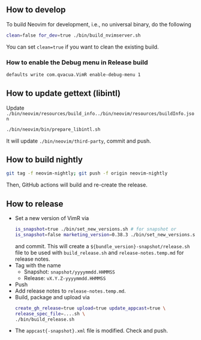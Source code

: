 ## How to develop

To build Neovim for development, i.e., no universal binary, do the following

```bash
clean=false for_dev=true ./bin/build_nvimserver.sh
```

You can set `clean=true` if you want to clean the existing build.

### How to enable the Debug menu in Release build

```bash
defaults write com.qvacua.VimR enable-debug-menu 1
```

## How to update gettext (libintl)

Update `./bin/neovim/resources/build_info../bin/neovim/resources/buildInfo.json`

```bash
./bin/neovim/bin/prepare_libintl.sh
```

It will update `./bin/neovim/third-party`, commit and push.

## How to build nightly

```bash
git tag -f neovim-nightly; git push -f origin neovim-nightly
```

Then, GitHub actions will build and re-create the release.

## How to release

* Set a new version of VimR via
    ```bash
    is_snapshot=true ./bin/set_new_versions.sh # for snapshot or
    is_snapshot=false marketing_version=0.38.3 ./bin/set_new_versions.sh # for release
    ```
  and commit. This will create a `${bundle_version}-snapshot/release.sh` file to be used
  with `build_release.sh` and `release-notes.temp.md` for release notes.
* Tag with the name
    - Snapshot: `snapshot/yyyymmdd.HHMMSS`
    - Release: `vX.Y.Z-yyyymmdd.HHMMSS`
* Push
* Add release notes to `release-notes.temp.md`.
* Build, package and upload via
    ```bash
    create_gh_release=true upload=true update_appcast=true \
    release_spec_file=....sh \
    ./bin/build_release.sh
    ```
* The `appcast{-snapshot}.xml` file is modified. Check and push.

